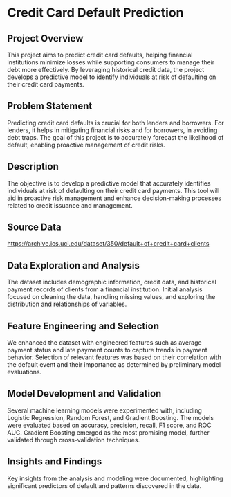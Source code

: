
# Credit Card Default Prediction

## Project Overview
This project aims to predict credit card defaults, helping financial institutions minimize losses while supporting consumers to manage their debt more effectively. By leveraging historical credit data, the project develops a predictive model to identify individuals at risk of defaulting on their credit card payments.

## Problem Statement
Predicting credit card defaults is crucial for both lenders and borrowers. For lenders, it helps in mitigating financial risks and for borrowers, in avoiding debt traps. The goal of this project is to accurately forecast the likelihood of default, enabling proactive management of credit risks.

## Description
The objective is to develop a predictive model that accurately identifies individuals at risk of defaulting on their credit card payments. This tool will aid in proactive risk management and enhance decision-making processes related to credit issuance and management.


## Source Data
https://archive.ics.uci.edu/dataset/350/default+of+credit+card+clients

## Data Exploration and Analysis
The dataset includes demographic information, credit data, and historical payment records of clients from a financial institution. Initial analysis focused on cleaning the data, handling missing values, and exploring the distribution and relationships of variables.

## Feature Engineering and Selection
We enhanced the dataset with engineered features such as average payment status and late payment counts to capture trends in payment behavior. Selection of relevant features was based on their correlation with the default event and their importance as determined by preliminary model evaluations.

## Model Development and Validation
Several machine learning models were experimented with, including Logistic Regression, Random Forest, and Gradient Boosting. The models were evaluated based on accuracy, precision, recall, F1 score, and ROC AUC. Gradient Boosting emerged as the most promising model, further validated through cross-validation techniques.

## Insights and Findings
Key insights from the analysis and modeling were documented, highlighting significant predictors of default and patterns discovered in the data.

